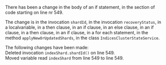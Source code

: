 There has been a change in the body of an if statement, in the section of code starting on line nr 549.
  
The change is in the invocation ```shardId```, in the invocation ```recoveryStatus```, in a localvariable, in a then clause, in an if clause, in an else clause, in an if clause, in a then clause, in an if clause, in a for each statement, in the method ```applyNewOrUpdatedShards```, in the class ```IndicesClusterStateService```.
  
The following changes have been made:  
Deleted invocation ```indexShard.shardId()``` on line 549.  
Moved variable read ```indexShard``` from line 549 to line 549.  
